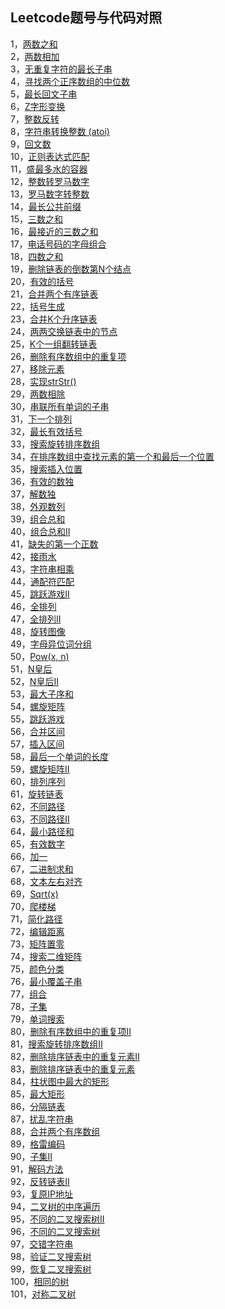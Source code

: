 ## Leetcode题号与代码对照
1，[两数之和](https://github.com/longchengdesigncode/Study/blob/master/algorithm/src/main/java/com/demo/algorithm/leetcode/easy/TwoNumSum.java)</br>
2，[两数相加](https://github.com/longchengdesigncode/Study/blob/master/algorithm/src/main/java/com/demo/algorithm/leetcode/medium/AddTwoNum.java)</br>
3，[无重复字符的最长子串](https://github.com/longchengdesigncode/Study/blob/master/algorithm/src/main/java/com/demo/algorithm/leetcode/medium/NoRepeatStr.java)</br>
4，[寻找两个正序数组的中位数](https://github.com/longchengdesigncode/Study/blob/master/algorithm/src/main/java/com/demo/algorithm/leetcode/hard/MiddleInArray.java)</br>
5，[最长回文子串](https://github.com/longchengdesigncode/Study/blob/master/algorithm/src/main/java/com/demo/algorithm/leetcode/medium/MaxLengthPalindrome.java)</br>
6，[Z字形变换](https://github.com/longchengdesigncode/Study/blob/master/algorithm/src/main/java/com/demo/algorithm/leetcode/medium/ZTransform.java)</br>
7，[整数反转](https://github.com/longchengdesigncode/Study/blob/master/algorithm/src/main/java/com/demo/algorithm/leetcode/easy/IntReverse.java)</br>
8，[字符串转换整数 (atoi)](https://github.com/longchengdesigncode/Study/blob/master/algorithm/src/main/java/com/demo/algorithm/leetcode/medium/StringToInt.java)</br>
9，[回文数](https://github.com/longchengdesigncode/Study/blob/master/algorithm/src/main/java/com/demo/algorithm/leetcode/easy/Palindrome.java)</br>
10，[正则表达式匹配](https://github.com/longchengdesigncode/Study/blob/master/algorithm/src/main/java/com/demo/algorithm/leetcode/hard/MatchStr.java)</br>
11，[盛最多水的容器](https://github.com/longchengdesigncode/Study/blob/master/algorithm/src/main/java/com/demo/algorithm/leetcode/medium/MaxArea.java)</br>
12，[整数转罗马数字](https://github.com/longchengdesigncode/Study/blob/master/algorithm/src/main/java/com/demo/algorithm/leetcode/medium/IntToRoman.java)</br>
13，[罗马数字转整数](https://github.com/longchengdesigncode/Study/blob/master/algorithm/src/main/java/com/demo/algorithm/leetcode/easy/NumberConversion.java)</br>
14，[最长公共前缀](https://github.com/longchengdesigncode/Study/blob/master/algorithm/src/main/java/com/demo/algorithm/leetcode/easy/CommonPrefix.java)</br>
15，[三数之和](https://github.com/longchengdesigncode/Study/blob/master/algorithm/src/main/java/com/demo/algorithm/leetcode/medium/ThreeSum.java)</br>
16，[最接近的三数之和](https://github.com/longchengdesigncode/Study/blob/master/algorithm/src/main/java/com/demo/algorithm/leetcode/medium/ThreeSumNear.java)</br>
17，[电话号码的字母组合](https://github.com/longchengdesigncode/Study/blob/master/algorithm/src/main/java/com/demo/algorithm/leetcode/medium/PhoneCombination.java)</br>
18，[四数之和](https://github.com/longchengdesigncode/Study/blob/master/algorithm/src/main/java/com/demo/algorithm/leetcode/medium/FourSum.java)</br>
19，[删除链表的倒数第N个结点](https://github.com/longchengdesigncode/Study/blob/master/algorithm/src/main/java/com/demo/algorithm/leetcode/medium/RemoveNode.java)</br>
20，[有效的括号](https://github.com/longchengdesigncode/Study/blob/master/algorithm/src/main/java/com/demo/algorithm/leetcode/easy/ValidSymbol.java)</br>
21，[合并两个有序链表](https://github.com/longchengdesigncode/Study/blob/master/algorithm/src/main/java/com/demo/algorithm/leetcode/easy/MergeLinkedList.java)</br>
22，[括号生成](https://github.com/longchengdesigncode/Study/blob/master/algorithm/src/main/java/com/demo/algorithm/leetcode/medium/Brackets.java)</br>
23，[合并K个升序链表](https://github.com/longchengdesigncode/Study/blob/master/algorithm/src/main/java/com/demo/algorithm/leetcode/hard/MergeLinked.java)</br>
24，[两两交换链表中的节点](https://github.com/longchengdesigncode/Study/blob/master/algorithm/src/main/java/com/demo/algorithm/leetcode/medium/SwapLinkedValue.java)</br>
25，[K个一组翻转链表](https://github.com/longchengdesigncode/Study/blob/master/algorithm/src/main/java/com/demo/algorithm/leetcode/hard/ReverseLinkedByNum.java)</br>
26，[删除有序数组中的重复项](https://github.com/longchengdesigncode/Study/blob/master/algorithm/src/main/java/com/demo/algorithm/leetcode/easy/ArrayDeleteSame.java)</br>
27，[移除元素](https://github.com/longchengdesigncode/Study/blob/master/algorithm/src/main/java/com/demo/algorithm/leetcode/easy/DeleteElement.java)</br>
28，[实现strStr()](https://github.com/longchengdesigncode/Study/blob/master/algorithm/src/main/java/com/demo/algorithm/leetcode/easy/StrUtil.java)</br>
29，[两数相除](https://github.com/longchengdesigncode/Study/blob/master/algorithm/src/main/java/com/demo/algorithm/leetcode/medium/Divide.java)</br>
30，[串联所有单词的子串](https://github.com/longchengdesigncode/Study/blob/master/algorithm/src/main/java/com/demo/algorithm/leetcode/hard/FindAllSubstring.java)</br>
31，[下一个排列](https://github.com/longchengdesigncode/Study/blob/master/algorithm/src/main/java/com/demo/algorithm/leetcode/medium/NextArray.java)</br>
32，[最长有效括号](https://github.com/longchengdesigncode/Study/blob/master/algorithm/src/main/java/com/demo/algorithm/leetcode/hard/MaxBrackets.java)</br>
33，[搜索旋转排序数组](https://github.com/longchengdesigncode/Study/blob/master/algorithm/src/main/java/com/demo/algorithm/leetcode/medium/SpinArray.java)</br>
34，[在排序数组中查找元素的第一个和最后一个位置](https://github.com/longchengdesigncode/Study/blob/master/algorithm/src/main/java/com/demo/algorithm/leetcode/medium/SearchRangeArray.java)</br>
35，[搜索插入位置](https://github.com/longchengdesigncode/Study/blob/master/algorithm/src/main/java/com/demo/algorithm/leetcode/easy/ArrayInsert.java)</br>
36，[有效的数独](https://github.com/longchengdesigncode/Study/blob/master/algorithm/src/main/java/com/demo/algorithm/leetcode/medium/ValidSudoku.java)</br>
37，[解数独](https://github.com/longchengdesigncode/Study/blob/master/algorithm/src/main/java/com/demo/algorithm/leetcode/hard/Sudoku.java)</br>
38，[外观数列](https://github.com/longchengdesigncode/Study/blob/master/algorithm/src/main/java/com/demo/algorithm/leetcode/medium/ShowArray.java)</br>
39，[组合总和](https://github.com/longchengdesigncode/Study/blob/master/algorithm/src/main/java/com/demo/algorithm/leetcode/medium/CombinationSum.java)</br>
40，[组合总和II](https://github.com/longchengdesigncode/Study/blob/master/algorithm/src/main/java/com/demo/algorithm/leetcode/medium/CombinationSum2.java)</br>
41，[缺失的第一个正数](https://github.com/longchengdesigncode/Study/blob/master/algorithm/src/main/java/com/demo/algorithm/leetcode/hard/FindMissNumber.java)</br>
42，[接雨水](https://github.com/longchengdesigncode/Study/blob/master/algorithm/src/main/java/com/demo/algorithm/leetcode/hard/CatchRain.java)</br>
43，[字符串相乘](https://github.com/longchengdesigncode/Study/blob/master/algorithm/src/main/java/com/demo/algorithm/leetcode/medium/StrMultiply.java)</br>
44，[通配符匹配](https://github.com/longchengdesigncode/Study/blob/master/algorithm/src/main/java/com/demo/algorithm/leetcode/hard/MatchStr2.java)</br>
45，[跳跃游戏II](https://github.com/longchengdesigncode/Study/blob/master/algorithm/src/main/java/com/demo/algorithm/leetcode/medium/JumpGame2.java)</br>
46，[全排列](https://github.com/longchengdesigncode/Study/blob/master/algorithm/src/main/java/com/demo/algorithm/leetcode/medium/PermuteAll.java)</br>
47，[全排列II](https://github.com/longchengdesigncode/Study/blob/master/algorithm/src/main/java/com/demo/algorithm/leetcode/medium/PermuteAll2.java)</br>
48，[旋转图像](https://github.com/longchengdesigncode/Study/blob/master/algorithm/src/main/java/com/demo/algorithm/leetcode/medium/RotateArray.java)</br>
49，[字母异位词分组](https://github.com/longchengdesigncode/Study/blob/master/algorithm/src/main/java/com/demo/algorithm/leetcode/medium/AnagramGroup.java)</br>
50，[Pow(x, n)](https://github.com/longchengdesigncode/Study/blob/master/algorithm/src/main/java/com/demo/algorithm/leetcode/medium/Pow.java)</br>
51，[N皇后](https://github.com/longchengdesigncode/Study/blob/master/algorithm/src/main/java/com/demo/algorithm/leetcode/hard/NQueen.java)</br>
52，[N皇后II](https://github.com/longchengdesigncode/Study/blob/master/algorithm/src/main/java/com/demo/algorithm/leetcode/hard/NQueen2.java)</br>
53，[最大子序和](https://github.com/longchengdesigncode/Study/blob/master/algorithm/src/main/java/com/demo/algorithm/leetcode/easy/MaxSubsequence.java)</br>
54，[螺旋矩阵](https://github.com/longchengdesigncode/Study/blob/master/algorithm/src/main/java/com/demo/algorithm/leetcode/medium/SpiralMatrix.java)</br>
55，[跳跃游戏](https://github.com/longchengdesigncode/Study/blob/master/algorithm/src/main/java/com/demo/algorithm/leetcode/medium/JumpGame.java)</br>
56，[合并区间](https://github.com/longchengdesigncode/Study/blob/master/algorithm/src/main/java/com/demo/algorithm/leetcode/medium/MergeInterval.java)</br>
57，[插入区间](https://github.com/longchengdesigncode/Study/blob/master/algorithm/src/main/java/com/demo/algorithm/leetcode/medium/InsertInterval.java)</br>
58，[最后一个单词的长度](https://github.com/longchengdesigncode/Study/blob/master/algorithm/src/main/java/com/demo/algorithm/leetcode/easy/LastWordLength.java)</br>
59，[螺旋矩阵II](https://github.com/longchengdesigncode/Study/blob/master/algorithm/src/main/java/com/demo/algorithm/leetcode/medium/SpiralMatrix2.java)</br>
60，[排列序列](https://github.com/longchengdesigncode/Study/blob/master/algorithm/src/main/java/com/demo/algorithm/leetcode/hard/Permutation.java)</br>
61，[旋转链表](https://github.com/longchengdesigncode/Study/blob/master/algorithm/src/main/java/com/demo/algorithm/leetcode/medium/SpinLinked.java)</br>
62，[不同路径](https://github.com/longchengdesigncode/Study/blob/master/algorithm/src/main/java/com/demo/algorithm/leetcode/medium/PathNum.java)</br>
63，[不同路径II](https://github.com/longchengdesigncode/Study/blob/master/algorithm/src/main/java/com/demo/algorithm/leetcode/medium/PathNum2.java)</br>
64，[最小路径和](https://github.com/longchengdesigncode/Study/blob/master/algorithm/src/main/java/com/demo/algorithm/leetcode/medium/MinPathSum.java)</br>
65，[有效数字](https://github.com/longchengdesigncode/Study/blob/master/algorithm/src/main/java/com/demo/algorithm/leetcode/hard/ValidNumber.java)</br>
66，[加一](https://github.com/longchengdesigncode/Study/blob/master/algorithm/src/main/java/com/demo/algorithm/leetcode/easy/AddOne.java)</br>
67，[二进制求和](https://github.com/longchengdesigncode/Study/blob/master/algorithm/src/main/java/com/demo/algorithm/leetcode/easy/AddBinary.java)</br>
68，[文本左右对齐](https://github.com/longchengdesigncode/Study/blob/master/algorithm/src/main/java/com/demo/algorithm/leetcode/hard/AlignText.java)</br>
69，[Sqrt(x)](https://github.com/longchengdesigncode/Study/blob/master/algorithm/src/main/java/com/demo/algorithm/leetcode/easy/Sqrt.java)</br>
70，[爬楼梯](https://github.com/longchengdesigncode/Study/blob/master/algorithm/src/main/java/com/demo/algorithm/leetcode/easy/ClimbStairs.java)</br>
71，[简化路径](https://github.com/longchengdesigncode/Study/blob/master/algorithm/src/main/java/com/demo/algorithm/leetcode/medium/SimplifyPath.java)</br>
72，[编辑距离](https://github.com/longchengdesigncode/Study/blob/master/algorithm/src/main/java/com/demo/algorithm/leetcode/hard/EditDistance.java)</br>
73，[矩阵置零](https://github.com/longchengdesigncode/Study/blob/master/algorithm/src/main/java/com/demo/algorithm/leetcode/medium/MatrixZero.java)</br>
74，[搜索二维矩阵](https://github.com/longchengdesigncode/Study/blob/master/algorithm/src/main/java/com/demo/algorithm/leetcode/medium/SearchMatrix.java)</br>
75，[颜色分类](https://github.com/longchengdesigncode/Study/blob/master/algorithm/src/main/java/com/demo/algorithm/leetcode/medium/SortColors.java)</br>
76，[最小覆盖子串](https://github.com/longchengdesigncode/Study/blob/master/algorithm/src/main/java/com/demo/algorithm/leetcode/hard/MinCoverStr.java)</br>
77，[组合](https://github.com/longchengdesigncode/Study/blob/master/algorithm/src/main/java/com/demo/algorithm/leetcode/medium/Combine.java)</br>
78，[子集](https://github.com/longchengdesigncode/Study/blob/master/algorithm/src/main/java/com/demo/algorithm/leetcode/medium/Subset.java)</br>
79，[单词搜索](https://github.com/longchengdesigncode/Study/blob/master/algorithm/src/main/java/com/demo/algorithm/leetcode/medium/SearchStr.java)</br>
80，[删除有序数组中的重复项II](https://github.com/longchengdesigncode/Study/blob/master/algorithm/src/main/java/com/demo/algorithm/leetcode/medium/RemoveRepeatNum2.java)</br>
81，[搜索旋转排序数组II](https://github.com/longchengdesigncode/Study/blob/master/algorithm/src/main/java/com/demo/algorithm/leetcode/medium/SearchArray2.java)</br>
82，[删除排序链表中的重复元素II](https://github.com/longchengdesigncode/Study/blob/master/algorithm/src/main/java/com/demo/algorithm/leetcode/medium/RemoveRepeatLink2.java)</br>
83，[删除排序链表中的重复元素](https://github.com/longchengdesigncode/Study/blob/master/algorithm/src/main/java/com/demo/algorithm/leetcode/easy/DeleteRepeatLink.java)</br>
84，[柱状图中最大的矩形](https://github.com/longchengdesigncode/Study/blob/master/algorithm/src/main/java/com/demo/algorithm/leetcode/hard/MaxRectangleArea.java)</br>
85，[最大矩形](https://github.com/longchengdesigncode/Study/blob/master/algorithm/src/main/java/com/demo/algorithm/leetcode/hard/MaxRectangle.java)</br>
86，[分隔链表](https://github.com/longchengdesigncode/Study/blob/master/algorithm/src/main/java/com/demo/algorithm/leetcode/medium/SplitLink.java)</br>
87，[扰乱字符串](https://github.com/longchengdesigncode/Study/blob/master/algorithm/src/main/java/com/demo/algorithm/leetcode/hard/ScrambleStr.java)</br>
88，[合并两个有序数组](https://github.com/longchengdesigncode/Study/blob/master/algorithm/src/main/java/com/demo/algorithm/leetcode/easy/MergeArray.java)</br>
89，[格雷编码](https://github.com/longchengdesigncode/Study/blob/master/algorithm/src/main/java/com/demo/algorithm/leetcode/medium/GrayCode.java)</br>
90，[子集II](https://github.com/longchengdesigncode/Study/blob/master/algorithm/src/main/java/com/demo/algorithm/leetcode/medium/Subset2.java)</br>
91，[解码方法](https://github.com/longchengdesigncode/Study/blob/master/algorithm/src/main/java/com/demo/algorithm/leetcode/medium/DecodeStr.java)</br>
92，[反转链表II](https://github.com/longchengdesigncode/Study/blob/master/algorithm/src/main/java/com/demo/algorithm/leetcode/medium/ReverseLink2.java)</br>
93，[复原IP地址](https://github.com/longchengdesigncode/Study/blob/master/algorithm/src/main/java/com/demo/algorithm/leetcode/medium/RestoreIp.java)</br>
94，[二叉树的中序遍历](https://github.com/longchengdesigncode/Study/blob/master/algorithm/src/main/java/com/demo/algorithm/leetcode/easy/tree/MiddleOrderTraverse.java)</br>
95，[不同的二叉搜索树II](https://github.com/longchengdesigncode/Study/blob/master/algorithm/src/main/java/com/demo/algorithm/leetcode/medium/tree/TreeNum2.java)</br>
96，[不同的二叉搜索树](https://github.com/longchengdesigncode/Study/blob/master/algorithm/src/main/java/com/demo/algorithm/leetcode/medium/tree/TreeNum.java)</br>
97，[交错字符串](https://github.com/longchengdesigncode/Study/blob/master/algorithm/src/main/java/com/demo/algorithm/leetcode/medium/InterlaceStr.java)</br>
98，[验证二叉搜索树](https://github.com/longchengdesigncode/Study/blob/master/algorithm/src/main/java/com/demo/algorithm/leetcode/medium/tree/VerifyBinarySearchTree.java)</br>
99，[恢复二叉搜索树](https://github.com/longchengdesigncode/Study/blob/master/algorithm/src/main/java/com/demo/algorithm/leetcode/medium/tree/RestoreBinarySearchTree.java)</br>
100，[相同的树](https://github.com/longchengdesigncode/Study/blob/master/algorithm/src/main/java/com/demo/algorithm/leetcode/easy/tree/SameTree.java)</br>
101，[对称二叉树](https://github.com/longchengdesigncode/Study/blob/master/algorithm/src/main/java/com/demo/algorithm/leetcode/easy/tree/SymmetryTree.java)</br>






